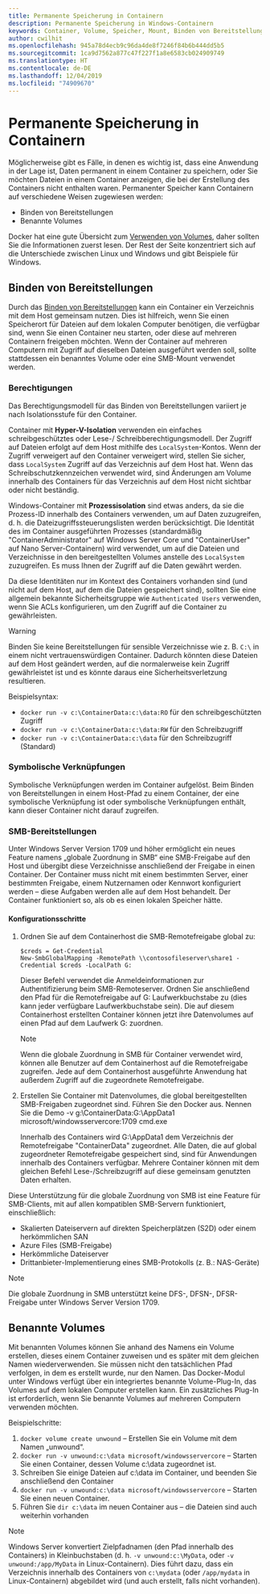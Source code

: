 ```yaml
---
title: Permanente Speicherung in Containern
description: Permanente Speicherung in Windows-Containern
keywords: Container, Volume, Speicher, Mount, Binden von Bereitstellungen
author: cwilhit
ms.openlocfilehash: 945a78d4ecb9c96da4de8f7246f84b6b444dd5b5
ms.sourcegitcommit: 1ca9d7562a877c47f227f1a8e6583cb024909749
ms.translationtype: HT
ms.contentlocale: de-DE
ms.lasthandoff: 12/04/2019
ms.locfileid: "74909670"
---
```

# <a name="persistent-storage-in-containers"></a>Permanente Speicherung in Containern

<!-- Great diagram would be great! -->

Möglicherweise gibt es Fälle, in denen es wichtig ist, dass eine Anwendung in der Lage ist, Daten permanent in einem Container zu speichern, oder Sie möchten Dateien in einem Container anzeigen, die bei der Erstellung des Containers nicht enthalten waren. Permanenter Speicher kann Containern auf verschiedene Weisen zugewiesen werden:

- Binden von Bereitstellungen
- Benannte Volumes

Docker hat eine gute Übersicht zum [Verwenden von Volumes](https://docs.docker.com/engine/admin/volumes/volumes/), daher sollten Sie die Informationen zuerst lesen. Der Rest der Seite konzentriert sich auf die Unterschiede zwischen Linux und Windows und gibt Beispiele für Windows.

## <a name="bind-mounts"></a>Binden von Bereitstellungen

Durch das [Binden von Bereitstellungen](https://docs.docker.com/engine/admin/volumes/bind-mounts/) kann ein Container ein Verzeichnis mit dem Host gemeinsam nutzen. Dies ist hilfreich, wenn Sie einen Speicherort für Dateien auf dem lokalen Computer benötigen, die verfügbar sind, wenn Sie einen Container neu starten, oder diese auf mehreren Containern freigeben möchten. Wenn der Container auf mehreren Computern mit Zugriff auf dieselben Dateien ausgeführt werden soll, sollte stattdessen ein benanntes Volume oder eine SMB-Mount verwendet werden.

### <a name="permissions"></a>Berechtigungen

Das Berechtigungsmodell für das Binden von Bereitstellungen variiert je nach Isolationsstufe für den Container.

Container mit **Hyper-V-Isolation** verwenden ein einfaches schreibgeschütztes oder Lese-/ Schreibberechtigungsmodell. Der Zugriff auf Dateien erfolgt auf dem Host mithilfe des `LocalSystem`-Kontos. Wenn der Zugriff verweigert auf den Container verweigert wird, stellen Sie sicher, dass `LocalSystem` Zugriff auf das Verzeichnis auf dem Host hat. Wenn das Schreibschutzkennzeichen verwendet wird, sind Änderungen am Volume innerhalb des Containers für das Verzeichnis auf dem Host nicht sichtbar oder nicht beständig.

Windows-Container mit **Prozessisolation** sind etwas anders, da sie die Prozess-ID innerhalb des Containers verwenden, um auf Daten zuzugreifen, d. h. die Dateizugriffssteuerungslisten werden berücksichtigt. Die Identität des im Container ausgeführten Prozesses (standardmäßig "ContainerAdministrator" auf Windows Server Core und "ContainerUser" auf Nano Server-Containern) wird verwendet, um auf die Dateien und Verzeichnisse in den bereitgestellten Volumes anstelle des `LocalSystem` zuzugreifen. Es muss Ihnen der Zugriff auf die Daten gewährt werden.

Da diese Identitäten nur im Kontext des Containers vorhanden sind (und nicht auf dem Host, auf dem die Dateien gespeichert sind), sollten Sie eine allgemein bekannte Sicherheitsgruppe wie `Authenticated Users` verwenden, wenn Sie ACLs konfigurieren, um den Zugriff auf die Container zu gewährleisten.

> [!WARNING]
> Binden Sie keine Bereitstellungen für sensible Verzeichnisse wie z. B. `C:\` in einem nicht vertrauenswürdigen Container. Dadurch könnten diese Dateien auf dem Host geändert werden, auf die normalerweise kein Zugriff gewährleistet ist und es könnte daraus eine Sicherheitsverletzung resultieren.

Beispielsyntax:

- `docker run -v c:\ContainerData:c:\data:RO` für den schreibgeschützten Zugriff
- `docker run -v c:\ContainerData:c:\data:RW` für den Schreibzugriff
- `docker run -v c:\ContainerData:c:\data` für den Schreibzugriff (Standard)

### <a name="symlinks"></a>Symbolische Verknüpfungen

Symbolische Verknüpfungen werden im Container aufgelöst. Beim Binden von Bereitstellungen in einem Host-Pfad zu einem Container, der eine symbolische Verknüpfung ist oder symbolische Verknüpfungen enthält, kann dieser Container nicht darauf zugreifen.

### <a name="smb-mounts"></a>SMB-Bereitstellungen

Unter Windows Server Version 1709 und höher ermöglicht ein neues Feature namens „globale Zuordnung in SMB“ eine SMB-Freigabe auf den Host und übergibt diese Verzeichnisse anschließend der Freigabe in einen Container. Der Container muss nicht mit einem bestimmten Server, einer bestimmten Freigabe, einem Nutzernamen oder Kennwort konfiguriert werden – diese Aufgaben werden alle auf dem Host behandelt. Der Container funktioniert so, als ob es einen lokalen Speicher hätte.

#### <a name="configuration-steps"></a>Konfigurationsschritte

1. Ordnen Sie auf dem Containerhost die SMB-Remotefreigabe global zu:
    ```
    $creds = Get-Credential
    New-SmbGlobalMapping -RemotePath \\contosofileserver\share1 -Credential $creds -LocalPath G:
    ```
    Dieser Befehl verwendet die Anmeldeinformationen zur Authentifizierung beim SMB-Remoteserver. Ordnen Sie anschließend den Pfad für die Remotefreigabe auf G: Laufwerkbuchstabe zu (dies kann jeder verfügbare Laufwerkbuchstabe sein). Die auf diesem Containerhost erstellten Container können jetzt ihre Datenvolumes auf einen Pfad auf dem Laufwerk G: zuordnen.

    > [!NOTE]
    > Wenn die globale Zuordnung in SMB für Container verwendet wird, können alle Benutzer auf dem Containerhost auf die Remotefreigabe zugreifen. Jede auf dem Containerhost ausgeführte Anwendung hat außerdem Zugriff auf die zugeordnete Remotefreigabe.

2. Erstellen Sie Container mit Datenvolumes, die global bereitgestellten SMB-Freigaben zugeordnet sind. Führen Sie den Docker aus. Nennen Sie die Demo -v g:\ContainerData:G:\AppData1 microsoft/windowsservercore:1709 cmd.exe

    Innerhalb des Containers wird G:\AppData1 dem Verzeichnis der Remotefreigabe "ContainerData" zugeordnet. Alle Daten, die auf global zugeordneter Remotefreigabe gespeichert sind, sind für Anwendungen innerhalb des Containers verfügbar. Mehrere Container können mit dem gleichen Befehl Lese-/Schreibzugriff auf diese gemeinsam genutzten Daten erhalten.

Diese Unterstützung für die globale Zuordnung von SMB ist eine Feature für SMB-Clients, mit auf allen kompatiblen SMB-Servern funktioniert, einschließlich:

- Skalierten Dateiservern auf direkten Speicherplätzen (S2D) oder einem herkömmlichen SAN
- Azure Files (SMB-Freigabe)
- Herkömmliche Dateiserver
- Drittanbieter-Implementierung eines SMB-Protokolls (z. B.: NAS-Geräte)

> [!NOTE]
> Die globale Zuordnung in SMB unterstützt keine DFS-, DFSN-, DFSR-Freigabe unter Windows Server Version 1709.

## <a name="named-volumes"></a>Benannte Volumes

Mit benannten Volumes können Sie anhand des Namens ein Volume erstellen, dieses einem Container zuweisen und es später mit dem gleichen Namen wiederverwenden. Sie müssen nicht den tatsächlichen Pfad verfolgen, in dem es erstellt wurde, nur den Namen. Das Docker-Modul unter Windows verfügt über ein integriertes benannte Volume-Plug-In, das Volumes auf dem lokalen Computer erstellen kann. Ein zusätzliches Plug-In ist erforderlich, wenn Sie benannte Volumes auf mehreren Computern verwenden möchten.

Beispielschritte:

1. `docker volume create unwound` – Erstellen Sie ein Volume mit dem Namen „unwound“.
2. `docker run -v unwound:c:\data microsoft/windowsservercore` – Starten Sie einen Container, dessen Volume c:\data zugeordnet ist.
3. Schreiben Sie einige Dateien auf c:\data im Container, und beenden Sie anschließend den Container
4. `docker run -v unwound:c:\data microsoft/windowsservercore` – Starten Sie einen neuen Container.
5. Führen Sie `dir c:\data` im neuen Container aus – die Dateien sind auch weiterhin vorhanden

> [!NOTE]
> Windows Server konvertiert Zielpfadnamen (den Pfad innerhalb des Containers) in Kleinbuchstaben (d. h. `-v unwound:c:\MyData`, oder `-v unwound:/app/MyData` in Linux-Containern). Dies führt dazu, dass ein Verzeichnis innerhalb des Containers von `c:\mydata` (oder `/app/mydata` in Linux-Containern) abgebildet wird (und auch erstellt, falls nicht vorhanden).
